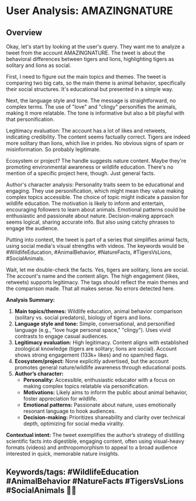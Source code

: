 # User Analysis: AMAZlNGNATURE

## Overview

<think>
Okay, let's start by looking at the user's query. They want me to analyze a tweet from the account AMAZlNGNATURE. The tweet is about the behavioral differences between tigers and lions, highlighting tigers as solitary and lions as social. 

First, I need to figure out the main topics and themes. The tweet is comparing two big cats, so the main theme is animal behavior, specifically their social structures. It's educational but presented in a simple way.

Next, the language style and tone. The message is straightforward, no complex terms. The use of "love" and "clingy" personifies the animals, making it more relatable. The tone is informative but also a bit playful with that personification.

Legitimacy evaluation: The account has a lot of likes and retweets, indicating credibility. The content seems factually correct. Tigers are indeed more solitary than lions, which live in prides. No obvious signs of spam or misinformation. So probably legitimate.

Ecosystem or project? The handle suggests nature content. Maybe they're promoting environmental awareness or wildlife education. There's no mention of a specific project here, though. Just general facts.

Author's character analysis: Personality traits seem to be educational and engaging. They use personification, which might mean they value making complex topics accessible. The choice of topic might indicate a passion for wildlife education. The motivation is likely to inform and entertain, encouraging followers to learn about animals. Emotional patterns could be enthusiastic and passionate about nature. Decision-making approach seems logical, sharing accurate info. But also using catchy phrases to engage the audience.

Putting into context, the tweet is part of a series that simplifies animal facts, using social media's visual strengths with videos. The keywords would be #WildlifeEducation, #AnimalBehavior, #NatureFacts, #TigersVsLions, #SocialAnimals.

Wait, let me double-check the facts. Yes, tigers are solitary, lions are social. The account's name and the content align. The high engagement (likes, retweets) supports legitimacy. The tags should reflect the main themes and the comparison made. That all makes sense. No errors detected here.
</think>

**Analysis Summary:**  
1. **Main topics/themes:** Wildlife education, animal behavior comparison (solitary vs. social predators), biology of tigers and lions.  
2. **Language style and tone:** Simple, conversational, and personified language (e.g., "love huge personal space," "clingy"). Uses vivid contrasts to engage casual audiences.  
3. **Legitimacy evaluation:** High legitimacy. Content aligns with established zoological knowledge (tigers are solitary; lions are social). Account shows strong engagement (133k+ likes) and no spam/red flags.  
4. **Ecosystem/project:** None explicitly advertised, but the account promotes general nature/wildlife awareness through educational posts.  
5. **Author’s character:**  
   - **Personality:** Accessible, enthusiastic educator with a focus on making complex topics relatable via personification.  
   - **Motivations:** Likely aims to inform the public about animal behavior, foster appreciation for wildlife.  
   - **Emotional patterns:** Passionate about nature, uses emotionally resonant language to hook audiences.  
   - **Decision-making:** Prioritizes shareability and clarity over technical depth, optimizing for social media virality.  

**Contextual intent:** The tweet exemplifies the author’s strategy of distilling scientific facts into digestible, engaging content, often using visual-heavy formats (videos) and anthropomorphism to appeal to a broad audience interested in quick, memorable nature insights.  

**Keywords/tags:** #WildlifeEducation #AnimalBehavior #NatureFacts #TigersVsLions #SocialAnimals 🐅🦁
---
